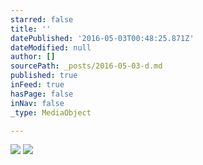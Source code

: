 ```yaml
---
starred: false
title: ''
datePublished: '2016-05-03T00:48:25.871Z'
dateModified: null
author: []
sourcePath: _posts/2016-05-03-d.md
published: true
inFeed: true
hasPage: false
inNav: false
_type: MediaObject

---
```

![](https://the-grid-user-content.s3-us-west-2.amazonaws.com/b5d5c65a-053d-488e-931f-ece49e7cbdd6.jpg)
![](https://the-grid-user-content.s3-us-west-2.amazonaws.com/3b39ce19-3fb3-47c1-8f19-57e9790b34b8.jpg)